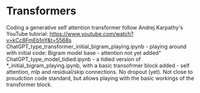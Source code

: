 # Transformers
Coding a generative self attention transformer follow Andrej Karpathy's YouTube tutorial: https://www.youtube.com/watch?v=kCc8FmEb1nY&t=5568s
ChatGPT_type_transformer_initial_bigram_playing.ipynb  - playing around with initial code: Bigram model base - attention not yet added"
ChatGPT_type_model_tidied.ipynb - a tidied version of *_initial_bigram_playing.ipynb, with a basic transofrmer block added - self attention, mlp and residual/skip connections. No dropout (yet). Not close to proudction code standard, but allows playing with the basic workings of the transformer block. 
